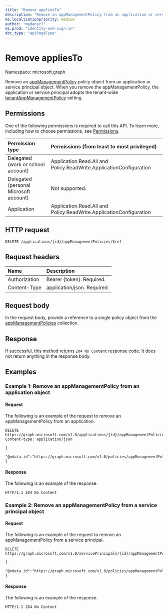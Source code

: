 ```yaml
---
title: "Remove appliesTo"
description: "Remove an appManagementPolicy from an application or service principal object."
ms.localizationpriority: medium
author: "madansr7"
ms.prod: "identity-and-sign-in"
doc_type: "apiPageType"
---
```


# Remove appliesTo

Namespace: microsoft.graph

Remove an [appManagementPolicy](../resources/appManagementPolicy.md) policy object from an application or service principal object. When you remove the appManagementPolicy, the application or service principal adopts the tenant-wide [tenantAppManagementPolicy](../resources/tenantappmanagementpolicy.md) setting. 

## Permissions

One of the following permissions is required to call this API. To learn more, including how to choose permissions, see [Permissions](/graph/permissions-reference).

| Permission type                        | Permissions (from least to most privileged)                        |
| :------------------------------------- | :----------------------------------------------------------------- |
| Delegated (work or school account)     | Application.Read.All and Policy.ReadWrite.ApplicationConfiguration |
| Delegated (personal Microsoft account) | Not supported.                                                     |
| Application                            | Application.Read.All and Policy.ReadWrite.ApplicationConfiguration |

## HTTP request

<!-- { "blockType": "ignored" } -->

```http
DELETE /applications/{id}/appManagementPolicies/$ref
```

## Request headers

| Name          | Description                 |
| :------------ | :-------------------------- |
| Authorization | Bearer {token}. Required.   |
| Content-Type  | application/json. Required. |

## Request body

In the request body, provide a reference to a single policy object from the [appManagementPolicies](../resources/appmanagementpolicy.md) collection.

## Response

If successful, this method returns `204 No Content` response code. It does not return anything in the response body.

## Examples

### Example 1: Remove an appManagementPolicy from an application object

#### Request

The following is an example of the request to remove an appManagementPolicy from an application.

<!-- {
  "blockType": "request",
  "name": "remove_appliesTo"
}-->

```http
DELETE https://graph.microsoft.com/v1.0/applications/{id}/appManagementPolicies/$ref
Content-type: application/json

{
 "@odata.id":"https://graph.microsoft.com/v1.0/policies/appManagementPolicies/{id}"
}
```

#### Response

The following is an example of the response.

<!-- {
  "blockType": "response",
  "truncated": true
} -->

```http
HTTP/1.1 204 No Content
```

### Example 2: Remove an appManagementPolicy from a service principal object

#### Request

The following is an example of the request to remove an appManagementPolicy from a service principal.

<!-- {
  "blockType": "request",
  "name": "remove_appliesTo"
}-->

``` http
DELETE https://graph.microsoft.com/v1.0/servicePrincipals/{id}/appManagementPolicies/$ref

{
 "@odata.id":"https://graph.microsoft.com/v1.0/policies/appManagementPolicies/{id}"
}
```


#### Response

The following is an example of the response.

<!-- {
  "blockType": "response",
  "truncated": true
} -->

```http
HTTP/1.1 204 No Content
```

<!-- uuid: 16cd6b66-4b1a-43a1-adaf-3a886856ed98
2019-02-04 14:57:30 UTC -->
<!-- {
  "type": "#page.annotation",
  "description": "list resources for appManagementPolicies",
  "keywords": "",
  "section": "documentation",
  "tocPath": ""
}-->
